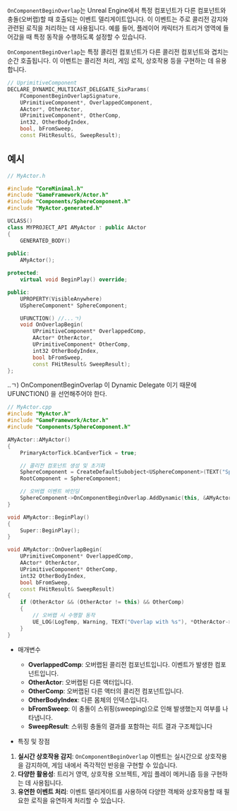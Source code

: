 `OnComponentBeginOverlap`는 Unreal Engine에서 특정 컴포넌트가 다른 컴포넌트와 충돌(오버랩)할 때 호출되는 이벤트 델리게이트입니다. 이 이벤트는 주로 콜리전 감지와 관련된 로직을 처리하는 데 사용됩니다. 예를 들어, 플레이어 캐릭터가 트리거 영역에 들어갔을 때 특정 동작을 수행하도록 설정할 수 있습니다.

`OnComponentBeginOverlap`는 특정 콜리전 컴포넌트가 다른 콜리전 컴포넌트와 겹치는 순간 호출됩니다. 이 이벤트는 콜리전 처리, 게임 로직, 상호작용 등을 구현하는 데 유용합니다.

```c++
// UprimitiveComponent
DECLARE_DYNAMIC_MULTICAST_DELEGATE_SixParams(
    FComponentBeginOverlapSignature,
    UPrimitiveComponent*, OverlappedComponent,
    AActor*, OtherActor,
    UPrimitiveComponent*, OtherComp,
    int32, OtherBodyIndex,
    bool, bFromSweep,
    const FHitResult&, SweepResult);

```

## 예시

```c++
// MyActor.h

#include "CoreMinimal.h"
#include "GameFramework/Actor.h"
#include "Components/SphereComponent.h"
#include "MyActor.generated.h"

UCLASS()
class MYPROJECT_API AMyActor : public AActor
{
    GENERATED_BODY()
    
public:
    AMyActor();

protected:
    virtual void BeginPlay() override;

public:
    UPROPERTY(VisibleAnywhere)
    USphereComponent* SphereComponent;

    UFUNCTION() //...ㄱ)
    void OnOverlapBegin(
        UPrimitiveComponent* OverlappedComp,
        AActor* OtherActor,
        UPrimitiveComponent* OtherComp,
        int32 OtherBodyIndex,
        bool bFromSweep,
        const FHitResult& SweepResult);
};
```
..ㄱ) OnComponentBeginOverlap 이 Dynamic Delegate 이기 때문에 UFUNCTION() 을 선언해주어야 한다.

```c++
// MyActor.cpp
#include "MyActor.h"
#include "GameFramework/Actor.h"
#include "Components/SphereComponent.h"

AMyActor::AMyActor()
{
    PrimaryActorTick.bCanEverTick = true;

    // 콜리전 컴포넌트 생성 및 초기화
    SphereComponent = CreateDefaultSubobject<USphereComponent>(TEXT("SphereComponent"));
    RootComponent = SphereComponent;

    // 오버랩 이벤트 바인딩
    SphereComponent->OnComponentBeginOverlap.AddDynamic(this, &AMyActor::OnOverlapBegin);
}

void AMyActor::BeginPlay()
{
    Super::BeginPlay();
}

void AMyActor::OnOverlapBegin(
    UPrimitiveComponent* OverlappedComp,
    AActor* OtherActor,
    UPrimitiveComponent* OtherComp,
    int32 OtherBodyIndex,
    bool bFromSweep,
    const FHitResult& SweepResult)
{
    if (OtherActor && (OtherActor != this) && OtherComp)
    {
        // 오버랩 시 수행할 동작
        UE_LOG(LogTemp, Warning, TEXT("Overlap with %s"), *OtherActor->GetName());
    }
}
```

- 매개변수
	- **OverlappedComp**: 오버랩된 콜리전 컴포넌트입니다. 이벤트가 발생한 컴포넌트입니다.
	- **OtherActor**: 오버랩된 다른 액터입니다.
	- **OtherComp**: 오버랩된 다른 액터의 콜리전 컴포넌트입니다.
	- **OtherBodyIndex**: 다른 몸체의 인덱스입니다.
	- **bFromSweep**: 이 충돌이 스위핑(sweeping)으로 인해 발생했는지 여부를 나타냅니다.
	- **SweepResult**: 스위핑 충돌의 결과를 포함하는 히트 결과 구조체입니다

- 특징 및 장점
1. **실시간 상호작용 감지**: `OnComponentBeginOverlap` 이벤트는 실시간으로 상호작용을 감지하여, 게임 내에서 즉각적인 반응을 구현할 수 있습니다.
2. **다양한 활용성**: 트리거 영역, 상호작용 오브젝트, 게임 플레이 메커니즘 등을 구현하는 데 사용됩니다.
3. **유연한 이벤트 처리**: 이벤트 델리게이트를 사용하여 다양한 객체와 상호작용할 때 필요한 로직을 유연하게 처리할 수 있습니다.